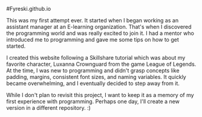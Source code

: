 #Fyreski.github.io

This was my first attempt ever. It started when I began working as an assistant manager at an E-learning organization. That's when I discovered the programming world and was really excited to join it. I had a mentor who introduced me to programming and gave me some tips on how to get started. 

I created this website following a Skillshare tutorial which was about my favorite character, Luxanna Crownguard from the game League of Legends. At the time, I was new to programming and didn't grasp concepts like padding, margins, consistent font sizes, and naming variables. It quickly became overwhelming, and I eventually decided to step away from it.

While I don't plan to revisit this project, I want to keep it as a memory of my first experience with programming. Perhaps one day, I'll create a new version in a different repository. :)
